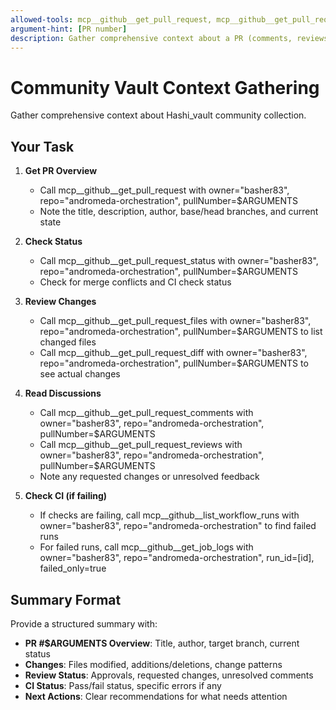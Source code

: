 ```yaml
---
allowed-tools: mcp__github__get_pull_request, mcp__github__get_pull_request_diff, mcp__github__get_pull_request_files, mcp__github__get_pull_request_comments, mcp__github__get_pull_request_reviews, mcp__github__get_pull_request_status, mcp__github__list_workflow_runs, mcp__github__get_job_logs
argument-hint: [PR number]
description: Gather comprehensive context about a PR (comments, reviews, CI status)
---
```


# Community Vault Context Gathering

Gather comprehensive context about Hashi_vault community collection.

## Your Task

1. **Get PR Overview**
   - Call mcp__github__get_pull_request with owner="basher83", repo="andromeda-orchestration", pullNumber=$ARGUMENTS
   - Note the title, description, author, base/head branches, and current state

2. **Check Status**
   - Call mcp__github__get_pull_request_status with owner="basher83", repo="andromeda-orchestration", pullNumber=$ARGUMENTS
   - Check for merge conflicts and CI check status

3. **Review Changes**
   - Call mcp__github__get_pull_request_files with owner="basher83", repo="andromeda-orchestration", pullNumber=$ARGUMENTS to list changed files
   - Call mcp__github__get_pull_request_diff with owner="basher83", repo="andromeda-orchestration", pullNumber=$ARGUMENTS to see actual changes

4. **Read Discussions**
   - Call mcp__github__get_pull_request_comments with owner="basher83", repo="andromeda-orchestration", pullNumber=$ARGUMENTS
   - Call mcp__github__get_pull_request_reviews with owner="basher83", repo="andromeda-orchestration", pullNumber=$ARGUMENTS
   - Note any requested changes or unresolved feedback

5. **Check CI (if failing)**
   - If checks are failing, call mcp__github__list_workflow_runs with owner="basher83", repo="andromeda-orchestration" to find failed runs
   - For failed runs, call mcp__github__get_job_logs with owner="basher83", repo="andromeda-orchestration", run_id=[id], failed_only=true

## Summary Format

Provide a structured summary with:

- **PR #$ARGUMENTS Overview**: Title, author, target branch, current status
- **Changes**: Files modified, additions/deletions, change patterns
- **Review Status**: Approvals, requested changes, unresolved comments
- **CI Status**: Pass/fail status, specific errors if any
- **Next Actions**: Clear recommendations for what needs attention
